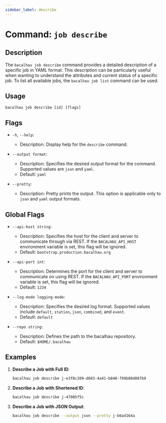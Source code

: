 ```yaml
---
sidebar_label: describe
---
```

# Command: `job describe`

## Description

The `bacalhau job describe` command provides a detailed description of a specific job in YAML format. This description can be particularly useful when wanting to understand the attributes and current status of a specific job. To list all available jobs, the `bacalhau job list` command can be used.

## Usage

```
bacalhau job describe [id] [flags]
```

## Flags

- `-h`, `--help`:
    - Description: Display help for the `describe` command.

- `--output format`:
    - Description: Specifies the desired output format for the command. Supported values are `json` and `yaml`.
    - Default: `yaml`

- `--pretty`:
    - Description: Pretty prints the output. This option is applicable only to `json` and `yaml` output formats.

## Global Flags

- `--api-host string`:
    - Description: Specifies the host for the client and server to communicate through via REST. If the `BACALHAU_API_HOST` environment variable is set, this flag will be ignored.
    - Default: `bootstrap.production.bacalhau.org`

- `--api-port int`:
    - Description: Determines the port for the client and server to communicate on using REST. If the `BACALHAU_API_PORT` environment variable is set, this flag will be ignored.
    - Default: `1234`

- `--log-mode logging-mode`:
    - Description: Specifies the desired log format. Supported values include `default`, `station`, `json`, `combined`, and `event`.
    - Default: `default`

- `--repo string`:
    - Description: Defines the path to the bacalhau repository.
    - Default: `$HOME/.bacalhau`


## Examples

1. **Describe a Job with Full ID**:
    ```bash
    bacalhau job describe j-e3f8c209-d683-4a41-b840-f09b88d087b9
    ```

2. **Describe a Job with Shortened ID**:
    ```bash
    bacalhau job describe j-47805f5c
    ```

3. **Describe a Job with JSON Output**:
    ```bash
    bacalhau job describe --output json --pretty j-b6ad164a
    ```